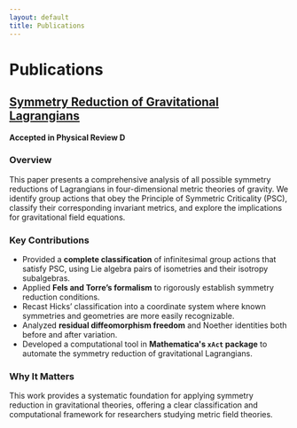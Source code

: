 ```yaml
---
layout: default
title: Publications
---
```


# Publications  

## [Symmetry Reduction of Gravitational Lagrangians](https://doi.org/10.48550/arXiv.2410.11036)  
**Accepted in Physical Review D**  

### Overview  
This paper presents a comprehensive analysis of all possible symmetry reductions of Lagrangians in four-dimensional metric theories of gravity. We identify group actions that obey the Principle of Symmetric Criticality (PSC), classify their corresponding invariant metrics, and explore the implications for gravitational field equations.  

### Key Contributions  
- Provided a **complete classification** of infinitesimal group actions that satisfy PSC, using Lie algebra pairs of isometries and their isotropy subalgebras.  
- Applied **Fels and Torre’s formalism** to rigorously establish symmetry reduction conditions.  
- Recast Hicks’ classification into a coordinate system where known symmetries and geometries are more easily recognizable.  
- Analyzed **residual diffeomorphism freedom** and Noether identities both before and after variation.  
- Developed a computational tool in **Mathematica's `xAct` package** to automate the symmetry reduction of gravitational Lagrangians.  

### Why It Matters  
This work provides a systematic foundation for applying symmetry reduction in gravitational theories, offering a clear classification and computational framework for researchers studying metric field theories.  
